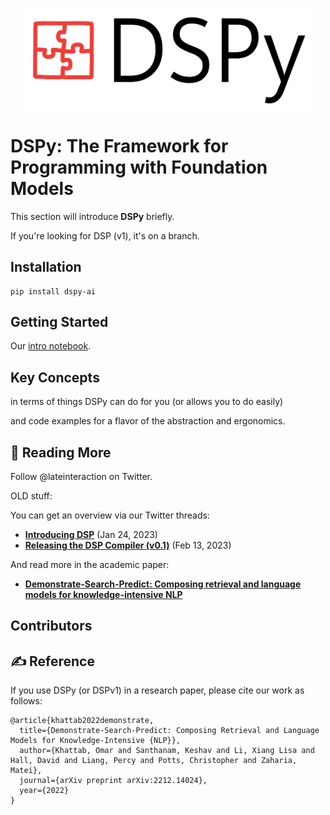 <p align="center">
  <img align="center" src="docs/images/DSPy_whitebg.png" width="460px" />
</p>
<p align="left">


# DSPy: The Framework for Programming with Foundation Models

This section will introduce **DSPy** briefly.

If you're looking for DSP (v1), it's on a branch.


## Installation

```
pip install dspy-ai
```


## Getting Started

Our [intro notebook](intro.ipynb).


## Key Concepts

in terms of things DSPy can do for you (or allows you to do easily)

and code examples for a flavor of the abstraction and ergonomics.


## 📜 Reading More

Follow @lateinteraction on Twitter.

OLD stuff:

You can get an overview via our Twitter threads:
* [**Introducing DSP**](https://twitter.com/lateinteraction/status/1617953413576425472)  (Jan 24, 2023)
* [**Releasing the DSP Compiler (v0.1)**](https://twitter.com/lateinteraction/status/1625231662849073160)  (Feb 13, 2023)

And read more in the academic paper:
* [**Demonstrate-Search-Predict: Composing retrieval and language models for knowledge-intensive NLP**](https://arxiv.org/abs/2212.14024.pdf)


## Contributors




## ✍️ Reference

If you use DSPy (or DSPv1) in a research paper, please cite our work as follows:

```
@article{khattab2022demonstrate,
  title={Demonstrate-Search-Predict: Composing Retrieval and Language Models for Knowledge-Intensive {NLP}},
  author={Khattab, Omar and Santhanam, Keshav and Li, Xiang Lisa and Hall, David and Liang, Percy and Potts, Christopher and Zaharia, Matei},
  journal={arXiv preprint arXiv:2212.14024},
  year={2022}
}
```
